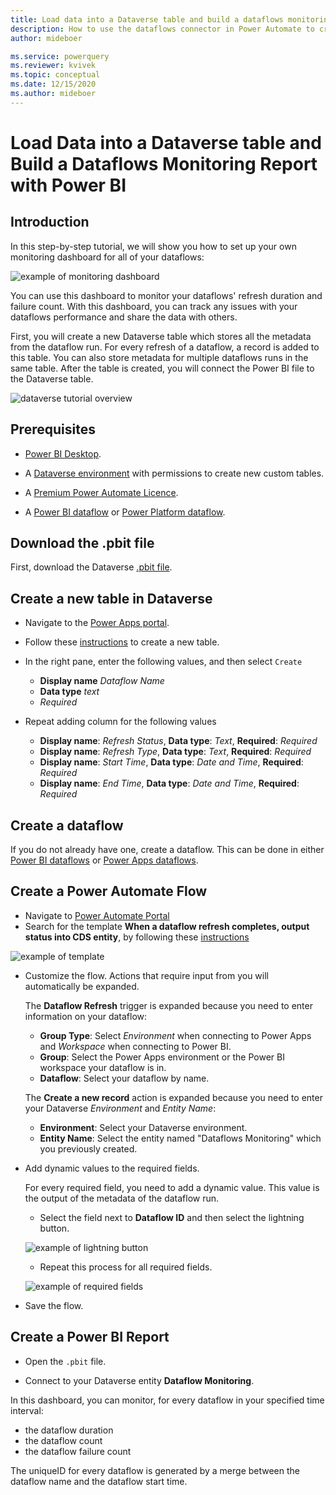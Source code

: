 ```yaml
---
title: Load data into a Dataverse table and build a dataflows monitoring report with Power BI
description: How to use the dataflows connector in Power Automate to create a dataflows monitoring report with Power BI
author: mideboer

ms.service: powerquery
ms.reviewer: kvivek
ms.topic: conceptual
ms.date: 12/15/2020
ms.author: mideboer
---
```

# Load Data into a Dataverse table and Build a Dataflows Monitoring Report with Power BI

## Introduction

In this step-by-step tutorial, we will show you how to set up your own monitoring dashboard for all of your dataflows:

![example of monitoring dashboard](media/dashboard.PNG)

You can use this dashboard to monitor your dataflows' refresh duration and failure count. With this dashboard, you can track any issues with your dataflows performance and share the data with others. 

First, you will create a new Dataverse table which stores all the metadata from the dataflow run. For every refresh of a dataflow, a record is added to this table. You can also store metadata for multiple dataflows runs in the same table. After the table is created, you will connect the Power BI file to the Dataverse table.

![dataverse tutorial overview](media/dataverse.PNG)

## Prerequisites
* [Power BI Desktop](https://www.microsoft.com/download/details.aspx?id=58494).

* A [Dataverse environment](https://docs.microsoft.com/powerapps/maker/common-data-service/data-platform-intro) with permissions to create new custom tables.

* A [Premium Power Automate Licence](https://docs.microsoft.com/power-platform/admin/pricing-billing-skus).

* A [Power BI dataflow](https://docs.microsoft.com/power-bi/transform-model/dataflows/dataflows-introduction-self-service) or [Power Platform dataflow](https://docs.microsoft.com/powerapps/maker/common-data-service/create-and-use-dataflows).

## Download the .pbit file

First, download the Dataverse [.pbit file](https://download.microsoft.com/download/1/4/E/14EDED28-6C58-4055-A65C-23B4DA81C4DE/dataverse-template.pbit).

## Create a new table in Dataverse

* Navigate to the [Power Apps portal](https://powerapps.microsoft.com/).

* Follow these [instructions](https://docs.microsoft.com/powerapps/maker/common-data-service/create-custom-entity) to create a new table.

* In the right pane, enter the following values, and then select `Create`
    * **Display name** *Dataflow Name*
    * **Data type** *text*
    *  *Required*

* Repeat adding column for the following values
    * **Display name**: *Refresh Status*, **Data type**: *Text*, **Required**: *Required*
    * **Display name**: *Refresh Type*, **Data type**: *Text*, **Required**: *Required*
    * **Display name**: *Start Time*, **Data type**: *Date and Time*, **Required**: *Required*
    * **Display name**: *End Time*, **Data type**: *Date and Time*, **Required**: *Required*


## Create a dataflow

If you do not already have one, create a dataflow. This can be done in either [Power BI dataflows](https://docs.microsoft.com/power-bi/transform-model/dataflows/dataflows-introduction-self-service) or [Power Apps dataflows](https://docs.microsoft.com/powerapps/maker/common-data-service/create-and-use-dataflows).

## Create a Power Automate Flow
* Navigate to [Power Automate Portal](https://flow.microsoft.com)
* Search for the template **When a dataflow refresh completes, output status into CDS entity**, by following these [instructions](https://docs.microsoft.com/power-automate/get-started-logic-template)

![example of template](media/connector.PNG)

* Customize the flow. Actions that require input from you will automatically be expanded.

   The **Dataflow Refresh** trigger is expanded because you need to enter information on your dataflow:
    * **Group Type**: Select *Environment* when connecting to Power Apps and *Workspace* when connecting to Power BI.
    * **Group**: Select the Power Apps environment or the Power BI workspace your dataflow is in.
    * **Dataflow**: Select your dataflow by name.

   The **Create a new record** action is expanded because you need to enter your Dataverse *Environment* and *Entity Name*:
    * **Environment**: Select your Dataverse environment.
    * **Entity Name**: Select the entity named "Dataflows Monitoring" which you previously created. 

* Add dynamic values to the required fields.

    For every required field, you need to add a dynamic value. This value is the output of the metadata of the dataflow run. 
    * Select the field next to **Dataflow ID** and then select the lightning button.
    
    ![example of lightning button](media/dynamic.png)


    * Repeat this process for all required fields.
    
    ![example of required fields](media/final.PNG)  

* Save the flow.

## Create a Power BI Report

* Open the `.pbit` file.

* Connect to your Dataverse entity **Dataflow Monitoring**.

In this dashboard, you can monitor, for every dataflow in your specified time interval:
* the dataflow duration
* the dataflow count
* the dataflow failure count

The uniqueID for every dataflow is generated by a merge between the dataflow name and the dataflow start time.

